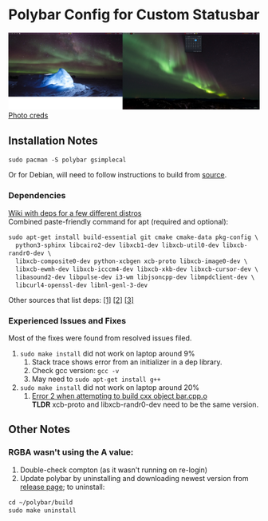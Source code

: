 # Polybar Config for Custom Statusbar

![polybar](../../../assets/polybar.png)
[Photo creds](../../../images/README.md)

## Installation Notes
```
sudo pacman -S polybar gsimplecal
```
Or for Debian, will need to follow instructions to build from [source](https://github.com/jaagr/polybar).

### Dependencies
[Wiki with deps for a few different distros](https://github.com/jaagr/polybar/wiki/Compiling)  
Combined paste-friendly command for apt (required and optional):
```
sudo apt-get install build-essential git cmake cmake-data pkg-config \
  python3-sphinx libcairo2-dev libxcb1-dev libxcb-util0-dev libxcb-randr0-dev \
  libxcb-composite0-dev python-xcbgen xcb-proto libxcb-image0-dev \
  libxcb-ewmh-dev libxcb-icccm4-dev libxcb-xkb-dev libxcb-cursor-dev \
  libasound2-dev libpulse-dev i3-wm libjsoncpp-dev libmpdclient-dev \
  libcurl4-openssl-dev libnl-genl-3-dev
```

Other sources that list deps: 
[[1]](https://medium.com/@tatianaensslin/install-polybar-in-3-steps-on-debian-stretch-c64ab6157fb1)
[[2]](https://github.com/jaagr/polybar/issues/650)
[[3]](https://github.com/jaagr/polybar/issues/367)

### Experienced Issues and Fixes
Most of the fixes were found from resolved issues filed.
1. `sudo make install` did not work on laptop around 9%  
    1. Stack trace shows error from an initializer in a dep library.
    1. Check gcc version: `gcc -v`
    1. May need to `sudo apt-get install g++`
1. `sudo make install` did not work on laptop around 20%  
    1. [Error 2 when attempting to build cxx object bar.cpp.o](https://github.com/jaagr/polybar/issues/644)  
   **TLDR** xcb-proto and libxcb-randr0-dev need to be the same version.

## Other Notes
### RGBA wasn't using the A value:
1. Double-check compton (as it wasn't running on re-login)
1. Update polybar by uninstalling and downloading newest version from
  [release page](https://github.com/jaagr/polybar/releases); to uninstall:  
```
cd ~/polybar/build
sudo make uninstall
```
